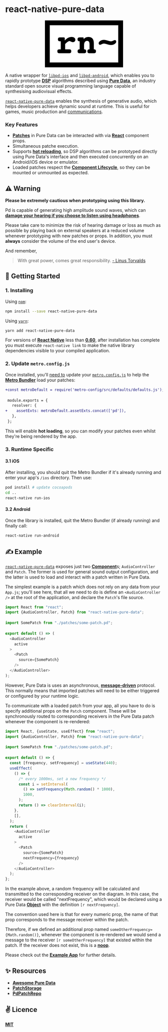 # react-native-pure-data

<p align="center">
  <img
    src="./public/logo.png"
  />
</p>

A native wrapper for [`libpd-ios`](https://github.com/libpd/pd-for-ios) and [`libpd-android`](https://github.com/libpd/pd-for-android), which enables you to rapidly prototype [**DSP**]() algorithms described using [**Pure Data**](), an industry standard open source visual programming language capable of synthesising audiovisual effects.

[`react-native-pure-data`](https://github.com/cawfree/react-native-pure-data) enables the synthesis of generative audio, which helps developers achieve dynamic sound at runtime. This is useful for games, music production and [communications](https://github.com/cawfree/OpenChirp).

### Key Features

  - [**Patches**](https://puredata.info/community/member-downloads/patches) in Pure Data can be interacted with via [**React**]() component props.
  - Simultaneous patche execution.
  - Supports [**hot reloading**](https://reactnative.dev/blog/2016/03/24/introducing-hot-reloading.html), so DSP algorithms can be prototyped directly using Pure Data's interface and then executed concurrently on an Android/iOS device or emulator.
  - Loaded patches respect the [**Component Lifecycle**](https://reactjs.org/docs/state-and-lifecycle.html), so they can be mounted or unmounted as expected.

## ⚠️ Warning

**Please be extremely cautious when prototyping using this library.**

Pd is capable of generating high amplitude sound waves, which can [**damage your hearing if you choose to listen using headphones**](https://www.reddit.com/r/puredata/comments/gc06aa/is_it_true_that_using_pure_data_with_earphones_is/).

Please take care to minimize the risk of hearing damage or loss as much as possible by playing back on external speakers at a reduced volume whenever prototyping with new patches or props. In addition, you must **always** consider the volume of the end user's device.

And remember,

> With great power, comes great responsibility.
> [- Linus Torvalds](https://en.wikipedia.org/wiki/Linus_Torvalds)


## 🚀 Getting Started

### 1. Installing

Using [`npm`](https://www.npmjs.com/):

```bash
npm install --save react-native-pure-data
```

Using [`yarn`](https://classic.yarnpkg.com/en/):

```bash
yarn add react-native-pure-data
```

For versions of [**React Native**](https://reactnative.dev/) less than [**0.60**](https://reactnative.dev/blog/2019/07/03/version-60), after installation has complete you must execute `react-native link` to make the native library dependencies visible to your compiled application.

### 2. Update `metro.config.js`

Once installed, you'll [need to](https://github.com/facebook/metro/issues/367) update your [`metro.config.js`](./example/metro.config.js) to help the [**Metro Bundler**](https://github.com/facebook/metro) load your patches:

```diff
+const metroDefault = require('metro-config/src/defaults/defaults.js');

 module.exports = {
   resolver: {
+    assetExts: metroDefault.assetExts.concat(['pd']),
   },
 };
```

This will enable **hot loading**, so you can modify your patches even whilst they're being rendered by the app.

### 3. Runtime Specific

#### 3.1 iOS

After installing, you should quit the Metro Bundler if it's already running and enter your app's `/ios` directory. Then use:

```bash
pod install # update cocoapods
cd ..
react-native run-ios
```
#### 3.2 Android

Once the library is installed, quit the Metro Bundler (if already running) and finally call:

```bash
react-native run-android
```

## ✍️ Example

[`react-native-pure-data`](https://github.com/cawfree/react-native-pure-data) exposes just two [**Component**](https://reactjs.org/docs/react-component.html)s; `AudioController` and `Patch`. The former is used for general sound output configuration, and the latter is used to load and interact with a patch written in Pure Data.

The simplest example is a patch which does not rely on any data from your `App.js`; you'll see here, that all we need to do is define an `<AudioController />` at the root of the application, and declare the `Patch`'s file source.

```javascript
import React from "react";
import {AudioController, Patch} from "react-native-pure-data";

import SomePatch from "./patches/some-patch.pd";

export default () => (
  <AudioController
    active
  >
    <Patch
      source={SomePatch}
    />
  </AudioController>
);
```

However, Pure Data is uses an asynchronous, [**message-driven**](https://en.wikipedia.org/wiki/Flow-based_programming) protocol. This normally means that imported patches will need to be either triggered or configured by your runtime logic.

To communicate with a loaded patch from your app, all you have to do is specify additional props on the `Patch` component. These will be synchronously routed to corresponding receivers in the Pure Data patch whenever the component is re-rendered:

```javascript
import React, {useState, useEffect} from "react";
import {AudioController, Patch} from "react-native-pure-data";

import SomePatch from "./patches/some-patch.pd";

export default () => {
  const [frequency, setFrequency] = useState(440);
  useEffect(
    () => {
      /* every 1000ms, set a new frequency */
      const i = setInterval(
        () => setFrequency(Math.random() * 1000),
        1000,
      );
      return () => clearInterval(i);
    },
    [],
  );
  return (
    <AudioController
      active
    >
      <Patch
        source={SomePatch}
        nextFrequency={frequency}
      />
    </AudioController>
  );
};
```

In the example above, a random frequency will be calculated and transmitted to the corresponding receiver on the diagram. In this case, the receiver would be called "nextFrequency", which would be declared using a Pure Data [**Object**](https://puredata.info/docs/ListOfPdExternals) with the definition `[r nextFrequency]`.

The convention used here is that for every numeric prop, the name of that prop corresponds to the message receiver within the patch.

Therefore, if we defined an additional prop named `someOtherFrequency={Math.random()}`, whenever the component is re-rendered we would send a message to the receiver `[r someOtherFrequency]` that existed within the patch. If the receiver does not exist, this is a [**noop**](https://en.wikipedia.org/wiki/NOP_(code)).

Please check out the [**Example App**](https://github.com/cawfree/react-native-pure-data) for further details.

## ✨ Resources 

  - [**Awesome Pure Data**](https://github.com/virtualtam/awesome-puredata)
  - [**PatchStorage**](https://patchstorage.com)
  - [**PdPatchRepo**](http://pdpatchrepo.info/patches/patch/14)

## ✌️ Licence
[**MIT**](./LICENSE.md)
